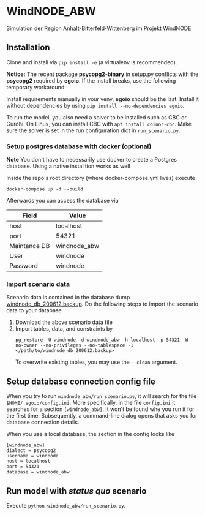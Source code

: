 # WindNODE_ABW
Simulation der Region Anhalt-Bitterfeld-Wittenberg im Projekt WindNODE

## Installation

Clone and install via `pip install -e` (a virtualenv is recommended).

**Notice:** The recent package **psycopg2-binary** in setup.py conflicts with the
**psycopg2** required by **egoio**. If the install breaks, use the following
temporary workaround:

Install requirements manually in your venv, **egoio** should be the last.
Install it without dependencies by using `pip install --no-dependencies
egoio`.

To run the model, you also need a solver to be installed such as CBC or Gurobi.
On Linux, you can install CBC with `apt install coinor-cbc`. Make sure the
solver is set in the run configuration dict in `run_scenario.py`.

### Setup postgres database with docker (optional)

**Note** You don't have to necessarily use docker to create a Postgres database. Using a native installtion works as well

Inside the repo's root directory (where docker-compose.yml lives) execute

```
docker-compose up -d --build
```

Afterwards you can access the database via

| Field | Value |
|---|---|
| host | localhost |
| port | 54321 |
| Maintance DB | windnode_abw |
| User | windnode |
| Password | windnode |


### Import scenario data

Scenario data is contained in the database dump [windnode_db_200612.backup](https://next.rl-institut.de/s/AjqBm4YAtK9HsYb).
Do the following steps to import the scenario data to your database

1. Download the above scenario data file
2. Import tables, data, and constraints by 
   ```
   pg_restore -U windnode -d windnode_abw -h localhost -p 54321 -W --no-owner --no-privileges --no-tablespace -1  </path/to/windnode_db_200612.backup>
   ```
   To overwrite existing tables, you may use the `--clean` argument.

## Setup database connection config file

When you try to run `windnode_abw/run_scenario.py`, it will search for  the file `$HOME/.egoio/config.ini`.
More specifically, in the file `config.ini` it searches for a section `[windnode_abw]`.
It won't be found whe you run it for the first time. Subsequently, a command-line dialog opens that asks you for
database connection details.

When you use a local database, the section in the config looks like

```
[windnode_abw]
dialect = psycopg2
username = windnode
host = localhost
port = 54321
database = windnode_abw
```

## Run model with _status quo_ scenario

Execute `python windnode_abw/run_scenario.py`.
